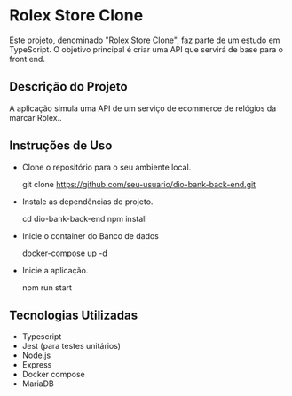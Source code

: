 # Rolex Store Clone

Este projeto, denominado "Rolex Store Clone", faz parte de um estudo em TypeScript. O objetivo principal é criar uma API que servirá de base para o front end.


## Descrição do Projeto

A aplicação simula uma API de um serviço de ecommerce de relógios da marcar Rolex..


## Instruções de Uso

- Clone o repositório para o seu ambiente local.

    git clone https://github.com/seu-usuario/dio-bank-back-end.git

- Instale as dependências do projeto.

    cd dio-bank-back-end
    npm install

- Inicie o container do Banco de dados

    docker-compose up -d

- Inicie a aplicação.

    npm run start


## Tecnologias Utilizadas

- Typescript
- Jest (para testes unitários)
- Node.js
- Express
- Docker compose
- MariaDB
